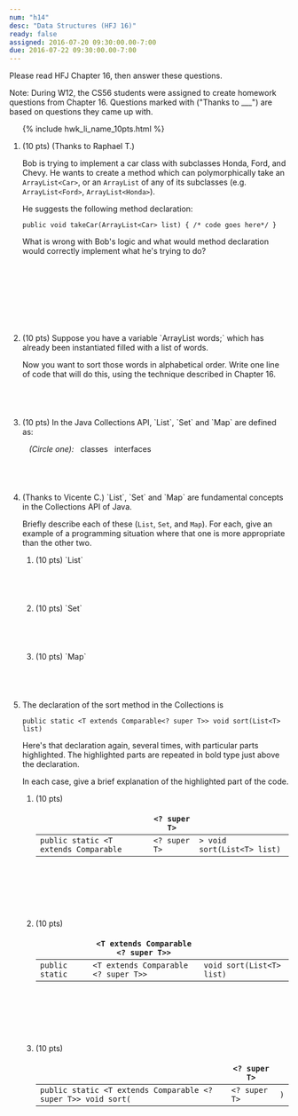 ```yaml
---
num: "h14"
desc: "Data Structures (HFJ 16)"
ready: false
assigned: 2016-07-20 09:30:00.00-7:00
due: 2016-07-22 09:30:00.00-7:00
---
```


<style>
 li.explain-code  table {
    border: none;
 }
 
 li.explain-code table * th {
    border: none;
 }
 
  li.explain-code table * td {
    border: none;
 }

</style>

Please read <span data-hfj="16">HFJ Chapter 16</span>, then answer these questions.

Note: During W12, the CS56 students were assigned to create homework questions from Chapter 16.  Questions marked with ("Thanks to ___") are based on questions they came up with. 

<ol>

{% include hwk_li_name_10pts.html %}

<li markdown="1" style="margin-bottom:10em;"> (10 pts) (Thanks to Raphael T.)  

Bob is trying to implement a car class with subclasses Honda, Ford, and Chevy. He wants to create a method which can polymorphically take an `ArrayList<Car>`, or an `ArrayList` of any of its subclasses (e.g. `ArrayList<Ford>`, `ArrayList<Honda>`).

He suggests the following method declaration:

```
public void takeCar(ArrayList<Car> list) { /* code goes here*/ }
```

What is wrong with Bob's logic and what would method declaration would correctly implement what he's trying to do? 


</li>
 
<li style="margin-bottom:5em;" markdown="1"> (10 pts) Suppose you have a variable `ArrayList<String> words;` which has already been instantiated filled with a list of words.

Now you want to sort those words in alphabetical order. Write one line of code that will do this, using the technique described in Chapter 16.

</li>

<li style="margin-bottom:5em;" markdown="1"> (10 pts) In the Java Collections API, `List`, `Set` and `Map` are defined as:

&nbsp;&nbsp;&nbsp;<em>(Circle one):</em>&nbsp;&nbsp;&nbsp;classes&nbsp;&nbsp;&nbsp;interfaces

<div class="pagebreak">

</div>

</li>

<li markdown="1"> (Thanks to Vicente C.) `List`, `Set` and `Map` are fundamental concepts in the Collections API of Java.

Briefly describe each of these (`List`, `Set`, and `Map`).  For each, give an example of a programming situation where that one is more appropriate than the other two.

<ol>
<li markdown="1" style="margin-bottom: 5em;"> (10 pts) `List`
</li>

<li markdown="1" style="margin-bottom: 5em;"> (10 pts) `Set`
</li>

<li markdown="1" style="margin-bottom: 5em;"> (10 pts) `Map`
</li>

</ol>

</li>

<li style="margin-bottom:5em;"><p markdown="1"> The declaration of the sort method in the Collections is

```
public static <T extends Comparable<? super T>> void sort(List<T> list)
```
</p>

Here's that declaration again, several times, with particular parts highlighted.  The highlighted parts are repeated in bold type
just above the declaration.

In each case, give a brief explanation of the highlighted part of the code.

<ol>

<li style="margin-bottom:8em;"  markdown="1" class="explain-code"> (10 pts) 

|                                      | `<? super T>`  |                             |
|--------------------------------------|----------------|-----------------------------|
|`public static <T extends Comparable` | `<? super T>`  | `> void sort(List<T> list)` |

</li>

<li style="margin-bottom:8em;" markdown="1" class="explain-code"> (10 pts) 

|                | `<T extends Comparable <? super T>>` |                            |
|----------------|--------------------------------------|----------------------------|
|`public static` | `<T extends Comparable <? super T>>` |  `void sort(List<T> list)` |

</li>



<li style="margin-bottom:8em;"  markdown="1" class="explain-code"> (10 pts)

|                                                              |  `<? super T>` |     |
|--------------------------------------------------------------|----------------|-----|
|`public static <T extends Comparable <? super T>> void sort(` | `<? super T>`  | `)` |


</li>
</ol>
</li>








</ol>

<div style="display:none;"> https://UCSB-CS56-M16.github.io/hwk/h14 </div>
